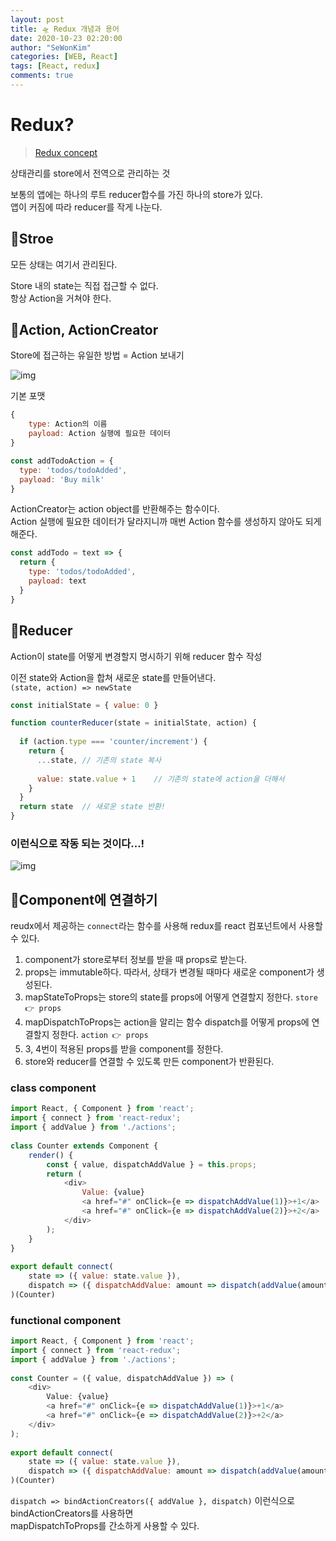 ```yaml
---
layout: post
title: 🛸 Redux 개념과 용어
date: 2020-10-23 02:20:00
author: "SeWonKim"
categories: [WEB, React]
tags: [React, redux]
comments: true
---
```


# Redux?

> [Redux concept](https://ko.redux.js.org/tutorials/essentials/part-1-overview-concepts)

상태관리를 store에서 전역으로 관리하는 것

보통의 앱에는 하나의 루트 reducer합수를 가진 하나의 store가 있다.      
앱이 커짐에 따라 reducer를 작게 나눈다.

## 🧡Stroe

모든 상태는 여기서 관리된다.

Store 내의 state는 직접 접근할 수 없다.    
항상 Action을 거쳐야 한다.

## 💛Action, ActionCreator

Store에 접근하는 유일한 방법 = Action 보내기

![img](https://ko.redux.js.org/assets/images/one-way-data-flow-04fe46332c1ccb3497ecb04b94e55b97.png)

기본 포맷

```javascript
{
    type: Action의 이름
    payload: Action 실행에 필요한 데이터
}

const addTodoAction = {
  type: 'todos/todoAdded',
  payload: 'Buy milk'
}
```

ActionCreator는 action object를 반환해주는 함수이다.    
Action 실행에 필요한 데이터가 달라지니까 매번 Action 함수를 생성하지 않아도 되게 해준다.

```javascript
const addTodo = text => {
  return {
    type: 'todos/todoAdded',
    payload: text
  }
}
```

## 💚Reducer

Action이 state를 어떻게 변경할지 명시하기 위해 reducer 함수 작성

이전 state와 Action을 합쳐 새로운 state를 만들어낸다.      
`(state, action) => newState`


```javascript
const initialState = { value: 0 }

function counterReducer(state = initialState, action) {
    
  if (action.type === 'counter/increment') {
    return {
      ...state, // 기존의 state 복사
      
      value: state.value + 1    // 기존의 state에 action을 더해서
    }
  }
  return state  // 새로운 state 반환!
}
```

### 이런식으로 작동 되는 것이다...!

![img](https://ko.redux.js.org/assets/images/ReduxDataFlowDiagram-49fa8c3968371d9ef6f2a1486bd40a26.gif)



## 💙Component에 연결하기

reudx에서 제공하는 `connect`라는 함수를 사용해 redux를 react 컴포넌트에서 사용할 수 있다.

1. component가 store로부터 정보를 받을 때 props로 받는다.
2. props는 immutable하다. 따라서, 상태가 변경될 때마다 새로운 component가 생성된다.
3. mapStateToProps는 store의 state를 props에 어떻게 연결할지 정한다. `store 👉 props`
4. mapDispatchToProps는 action을 알리는 함수 dispatch를 어떻게 props에 연결할지 정한다. `action 👉 props`
5. 3, 4번이 적용된 props를 받을 component를 정한다.
6. store와 reducer를 연결할 수 있도록 만든 component가 반환된다.

### class component
```javascript
import React, { Component } from 'react';
import { connect } from 'react-redux';
import { addValue } from './actions';
​
class Counter extends Component {
    render() {
        const { value, dispatchAddValue } = this.props;
        return (
            <div>
                Value: {value}
                <a href="#" onClick={e => dispatchAddValue(1)}>+1</a>
                <a href="#" onClick={e => dispatchAddValue(2)}>+2</a>
            </div>
        );
    }
}
​
export default connect(
    state => ({ value: state.value }),
    dispatch => ({ dispatchAddValue: amount => dispatch(addValue(amount)) })
)(Counter)
```

### functional component
```javascript
import React, { Component } from 'react';
import { connect } from 'react-redux';
import { addValue } from './actions';
​
const Counter = ({ value, dispatchAddValue }) => (
    <div>
        Value: {value}
        <a href="#" onClick={e => dispatchAddValue(1)}>+1</a>
        <a href="#" onClick={e => dispatchAddValue(2)}>+2</a>
    </div>
);
​
export default connect(
    state => ({ value: state.value }),
    dispatch => ({ dispatchAddValue: amount => dispatch(addValue(amount)) })
)(Counter)

```

`dispatch => bindActionCreators({ addValue }, dispatch)` 이런식으로 bindActionCreators를 사용하면    
mapDispatchToProps를 간소하게 사용할 수 있다.
